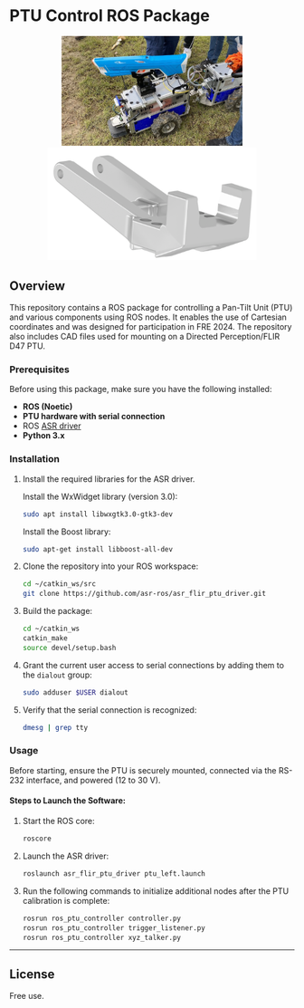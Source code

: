 # PTU Control ROS Package

<p align="center">
    <a href="images/fre_aufbau.JPG">
        <img src="images/fre_aufbau.JPG" alt="PTU Controller Image" width="320"/>
    </a>
    <a href="images/Spritzenhalter_720.png">
        <img src="images/Spritzenhalter_720.png" alt="Spritzenhalter Image" width="370"/>
    </a>
</p>


## Overview

This repository contains a ROS package for controlling a Pan-Tilt Unit (PTU) and various components using ROS nodes. It enables the use of Cartesian coordinates and was designed for participation in FRE 2024. The repository also includes CAD files used for mounting on a Directed Perception/FLIR D47 PTU.

### Prerequisites

Before using this package, make sure you have the following installed:

- **ROS (Noetic)**
- **PTU hardware with serial connection**
- ROS <a href="https://wiki.ros.org/asr_flir_ptu_driver">ASR driver</a>
- **Python 3.x**

### Installation

1. Install the required libraries for the ASR driver.

    Install the WxWidget library (version 3.0):
    ```bash
    sudo apt install libwxgtk3.0-gtk3-dev
    ```

    Install the Boost library:
    ```bash
    sudo apt-get install libboost-all-dev
    ```

2. Clone the repository into your ROS workspace:
    ```bash
    cd ~/catkin_ws/src
    git clone https://github.com/asr-ros/asr_flir_ptu_driver.git
    ```

3. Build the package:
    ```bash
    cd ~/catkin_ws
    catkin_make
    source devel/setup.bash
    ```

4. Grant the current user access to serial connections by adding them to the `dialout` group:
    ```bash
    sudo adduser $USER dialout
    ```

5. Verify that the serial connection is recognized:
    ```bash
    dmesg | grep tty
    ```

### Usage

Before starting, ensure the PTU is securely mounted, connected via the RS-232 interface, and powered (12 to 30 V).

#### Steps to Launch the Software:

1. Start the ROS core:
    ```bash
    roscore
    ```

2. Launch the ASR driver:
    ```bash
    roslaunch asr_flir_ptu_driver ptu_left.launch
    ```

3. Run the following commands to initialize additional nodes after the PTU calibration is complete:
    ```bash
    rosrun ros_ptu_controller controller.py
    rosrun ros_ptu_controller trigger_listener.py
    rosrun ros_ptu_controller xyz_talker.py
    ```

---

## License

Free use.
